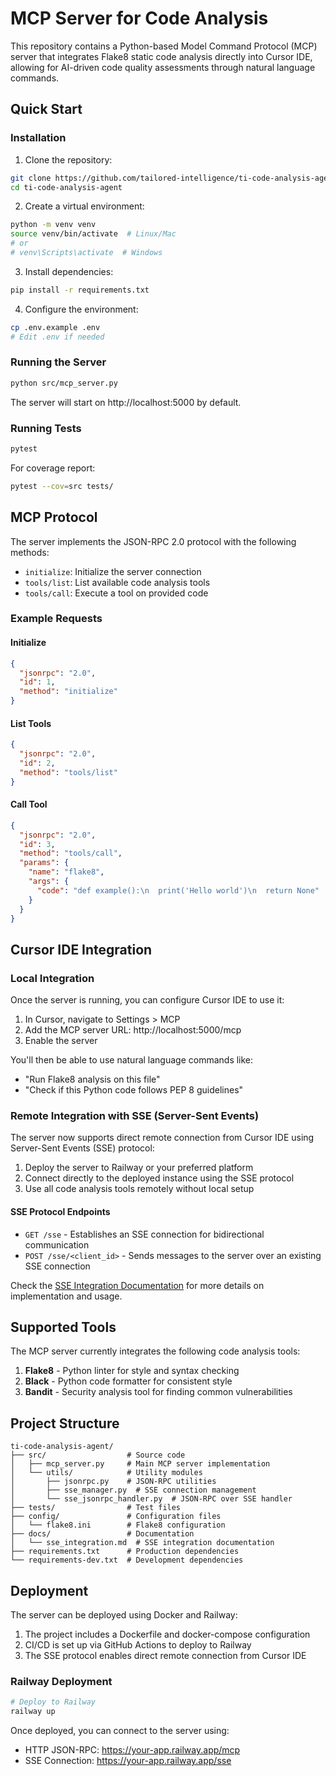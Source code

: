 # MCP Server for Code Analysis

This repository contains a Python-based Model Command Protocol (MCP) server that integrates Flake8 static code analysis directly into Cursor IDE, allowing for AI-driven code quality assessments through natural language commands.

## Quick Start

### Installation

1. Clone the repository:
```bash
git clone https://github.com/tailored-intelligence/ti-code-analysis-agent.git
cd ti-code-analysis-agent
```

2. Create a virtual environment:
```bash
python -m venv venv
source venv/bin/activate  # Linux/Mac
# or
# venv\Scripts\activate  # Windows
```

3. Install dependencies:
```bash
pip install -r requirements.txt
```

4. Configure the environment:
```bash
cp .env.example .env
# Edit .env if needed
```

### Running the Server

```bash
python src/mcp_server.py
```

The server will start on http://localhost:5000 by default.

### Running Tests

```bash
pytest
```

For coverage report:
```bash
pytest --cov=src tests/
```

## MCP Protocol

The server implements the JSON-RPC 2.0 protocol with the following methods:

- `initialize`: Initialize the server connection
- `tools/list`: List available code analysis tools
- `tools/call`: Execute a tool on provided code

### Example Requests

#### Initialize
```json
{
  "jsonrpc": "2.0",
  "id": 1,
  "method": "initialize"
}
```

#### List Tools
```json
{
  "jsonrpc": "2.0",
  "id": 2,
  "method": "tools/list"
}
```

#### Call Tool
```json
{
  "jsonrpc": "2.0",
  "id": 3,
  "method": "tools/call",
  "params": {
    "name": "flake8",
    "args": {
      "code": "def example():\n  print('Hello world')\n  return None"
    }
  }
}
```

## Cursor IDE Integration

### Local Integration

Once the server is running, you can configure Cursor IDE to use it:

1. In Cursor, navigate to Settings > MCP
2. Add the MCP server URL: http://localhost:5000/mcp
3. Enable the server

You'll then be able to use natural language commands like:
- "Run Flake8 analysis on this file"
- "Check if this Python code follows PEP 8 guidelines"

### Remote Integration with SSE (Server-Sent Events)

The server now supports direct remote connection from Cursor IDE using Server-Sent Events (SSE) protocol:

1. Deploy the server to Railway or your preferred platform
2. Connect directly to the deployed instance using the SSE protocol
3. Use all code analysis tools remotely without local setup

#### SSE Protocol Endpoints

- `GET /sse` - Establishes an SSE connection for bidirectional communication
- `POST /sse/<client_id>` - Sends messages to the server over an existing SSE connection

Check the [SSE Integration Documentation](docs/sse_integration.md) for more details on implementation and usage.

## Supported Tools

The MCP server currently integrates the following code analysis tools:

1. **Flake8** - Python linter for style and syntax checking
2. **Black** - Python code formatter for consistent style
3. **Bandit** - Security analysis tool for finding common vulnerabilities

## Project Structure

```
ti-code-analysis-agent/
├── src/                  # Source code
│   ├── mcp_server.py     # Main MCP server implementation
│   └── utils/            # Utility modules
│       ├── jsonrpc.py    # JSON-RPC utilities
│       ├── sse_manager.py  # SSE connection management
│       └── sse_jsonrpc_handler.py  # JSON-RPC over SSE handler
├── tests/                # Test files
├── config/               # Configuration files
│   └── flake8.ini        # Flake8 configuration
├── docs/                 # Documentation
│   └── sse_integration.md  # SSE integration documentation
├── requirements.txt      # Production dependencies
└── requirements-dev.txt  # Development dependencies
```

## Deployment

The server can be deployed using Docker and Railway:

1. The project includes a Dockerfile and docker-compose configuration
2. CI/CD is set up via GitHub Actions to deploy to Railway
3. The SSE protocol enables direct remote connection from Cursor IDE

### Railway Deployment

```bash
# Deploy to Railway
railway up
```

Once deployed, you can connect to the server using:
- HTTP JSON-RPC: https://your-app.railway.app/mcp
- SSE Connection: https://your-app.railway.app/sse 
